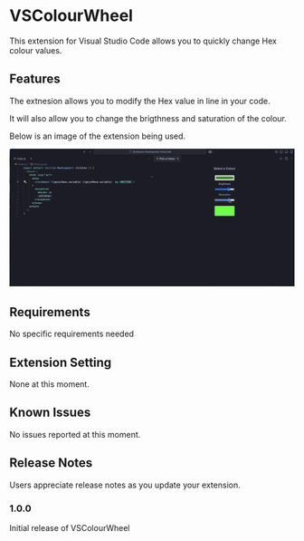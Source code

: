 # VSColourWheel

This extension for Visual Studio Code allows you to quickly change Hex colour values.

## Features

The extnesion allows you to modify the Hex value in line in your code.

It will also allow you to change the brigthness and saturation of the colour.

Below is an image of the extension being used.

<img src="img.png" alt="Default Layout" />

## Requirements

No specific requirements needed

## Extension Setting

None at this moment.

## Known Issues

No issues reported at this moment.

## Release Notes

Users appreciate release notes as you update your extension.

### 1.0.0

Initial release of VSColourWheel
